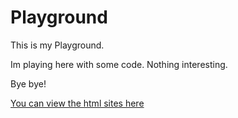 # Playground
This is my Playground.

Im playing here with some code.
Nothing interesting.

Bye bye!


[You can view the html sites here](https://playground.timotheuswiese.de)
